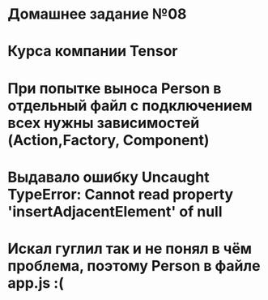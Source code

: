 # Домашнее задание №08
# Курса компании Tensor

# При попытке выноса Person в отдельный файл с подключением всех нужны зависимостей (Action,Factory, Component)
# Выдавало ошибку Uncaught TypeError: Cannot read property 'insertAdjacentElement' of null
# Искал гуглил так и не понял в чём проблема, поэтому Person в файле app.js :(

